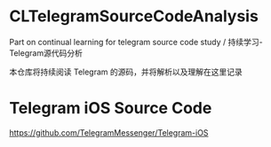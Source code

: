 # CLTelegramSourceCodeAnalysis
Part on continual learning for telegram source code study / 持续学习-Telegram源代码分析

本仓库将持续阅读 Telegram 的源码，并将解析以及理解在这里记录

# Telegram iOS Source Code
https://github.com/TelegramMessenger/Telegram-iOS
